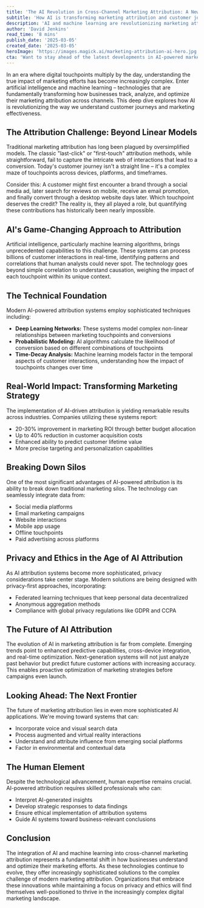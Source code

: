```yaml
---
title: 'The AI Revolution in Cross-Channel Marketing Attribution: A New Era of Customer Journey Analytics'
subtitle: 'How AI is transforming marketing attribution and customer journey analysis'
description: 'AI and machine learning are revolutionizing marketing attribution by enabling businesses to process billions of customer interactions in real-time, identify complex patterns, and optimize marketing strategies with unprecedented precision. This transformation is leading to significant improvements in ROI and customer acquisition costs while maintaining strong privacy standards.'
author: 'David Jenkins'
read_time: '8 mins'
publish_date: '2025-03-05'
created_date: '2025-03-05'
heroImage: 'https://images.magick.ai/marketing-attribution-ai-hero.jpg'
cta: 'Want to stay ahead of the latest developments in AI-powered marketing attribution? Follow us on LinkedIn for regular insights, expert analysis, and industry updates that will help you navigate the future of marketing analytics.'
---
```


In an era where digital touchpoints multiply by the day, understanding the true impact of marketing efforts has become increasingly complex. Enter artificial intelligence and machine learning – technologies that are fundamentally transforming how businesses track, analyze, and optimize their marketing attribution across channels. This deep dive explores how AI is revolutionizing the way we understand customer journeys and marketing effectiveness.

## The Attribution Challenge: Beyond Linear Models

Traditional marketing attribution has long been plagued by oversimplified models. The classic "last-click" or "first-touch" attribution methods, while straightforward, fail to capture the intricate web of interactions that lead to a conversion. Today's customer journey isn't a straight line – it's a complex maze of touchpoints across devices, platforms, and timeframes.

Consider this: A customer might first encounter a brand through a social media ad, later search for reviews on mobile, receive an email promotion, and finally convert through a desktop website days later. Which touchpoint deserves the credit? The reality is, they all played a role, but quantifying these contributions has historically been nearly impossible.

## AI's Game-Changing Approach to Attribution

Artificial intelligence, particularly machine learning algorithms, brings unprecedented capabilities to this challenge. These systems can process billions of customer interactions in real-time, identifying patterns and correlations that human analysts could never spot. The technology goes beyond simple correlation to understand causation, weighing the impact of each touchpoint within its unique context.

## The Technical Foundation

Modern AI-powered attribution systems employ sophisticated techniques including:
- **Deep Learning Networks:** These systems model complex non-linear relationships between marketing touchpoints and conversions
- **Probabilistic Modeling:** AI algorithms calculate the likelihood of conversion based on different combinations of touchpoints
- **Time-Decay Analysis:** Machine learning models factor in the temporal aspects of customer interactions, understanding how the impact of touchpoints changes over time

## Real-World Impact: Transforming Marketing Strategy

The implementation of AI-driven attribution is yielding remarkable results across industries. Companies utilizing these systems report:
- 20-30% improvement in marketing ROI through better budget allocation
- Up to 40% reduction in customer acquisition costs
- Enhanced ability to predict customer lifetime value
- More precise targeting and personalization capabilities

## Breaking Down Silos

One of the most significant advantages of AI-powered attribution is its ability to break down traditional marketing silos. The technology can seamlessly integrate data from:
- Social media platforms
- Email marketing campaigns
- Website interactions
- Mobile app usage
- Offline touchpoints
- Paid advertising across platforms

## Privacy and Ethics in the Age of AI Attribution

As AI attribution systems become more sophisticated, privacy considerations take center stage. Modern solutions are being designed with privacy-first approaches, incorporating:
- Federated learning techniques that keep personal data decentralized
- Anonymous aggregation methods
- Compliance with global privacy regulations like GDPR and CCPA

## The Future of AI Attribution

The evolution of AI in marketing attribution is far from complete. Emerging trends point to enhanced predictive capabilities, cross-device integration, and real-time optimization. Next-generation systems will not just analyze past behavior but predict future customer actions with increasing accuracy. This enables proactive optimization of marketing strategies before campaigns even launch.

## Looking Ahead: The Next Frontier

The future of marketing attribution lies in even more sophisticated AI applications. We're moving toward systems that can:
- Incorporate voice and visual search data
- Process augmented and virtual reality interactions
- Understand and attribute influence from emerging social platforms
- Factor in environmental and contextual data

## The Human Element

Despite the technological advancement, human expertise remains crucial. AI-powered attribution requires skilled professionals who can:
- Interpret AI-generated insights
- Develop strategic responses to data findings
- Ensure ethical implementation of attribution systems
- Guide AI systems toward business-relevant conclusions

## Conclusion

The integration of AI and machine learning into cross-channel marketing attribution represents a fundamental shift in how businesses understand and optimize their marketing efforts. As these technologies continue to evolve, they offer increasingly sophisticated solutions to the complex challenge of modern marketing attribution. Organizations that embrace these innovations while maintaining a focus on privacy and ethics will find themselves well-positioned to thrive in the increasingly complex digital marketing landscape.